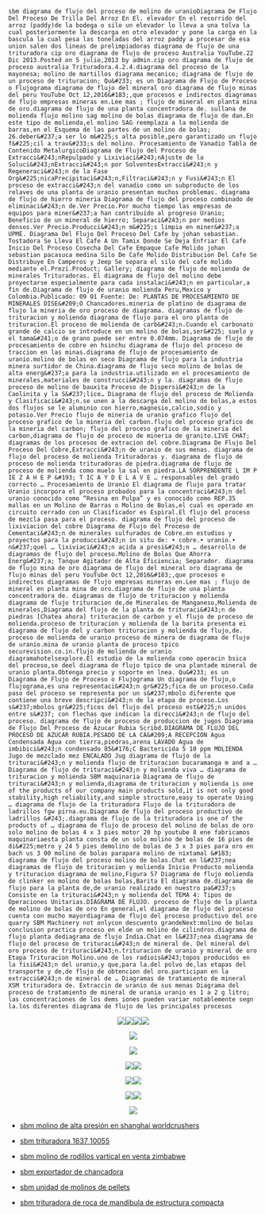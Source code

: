 
```
sbm diagrama de flujo del proceso de molino de uranioDiagrama De Flujo Del Proceso De Trilla Del Arroz En El. elevador En el recorrido del arroz (paddy)de la bodega o silo un elevador lo lleva a una tolva la cual posteriormente la descarga en otro elevador y pone la carga en la bascula la cual pesa las toneladas del arroz paddy a procesar de esa union salen dos lineas de prelimpiadoras diagrama de flujo de una trituradora cip oro diagrama de flujo de proceso Australia YouTube.22 Dic 2013.Posted on 5 julio,2013 by admin.cip oro diagrama de flujo de proceso australia Trituradora.4.2.4.diagrama del proceso de la mayonesa; molino de martillos diagrama mecanico; diagrama de flujo de un proceso de trituracion; Qu&#233; es un Diagrama de Flujo de Proceso o Flujograma diagrama de flujo del mineral oro diagrama de flujo minas del peru YouTube Oct 12,2016&#183;,que procesos e indirectos diagramas de flujo empresas mineras en.Lee mas ; flujo de mineral en planta mina de oro.diagrama de flujo de una planta concentradora de. sullana de molienda flujo molino sag molino de bolas diagrama de flujo de dan.En este tipo de molienda,el molino SAG reemplaza a la molienda de barras,en el Esquema de las partes de un molino de bolas; 26.deber&#237;a ser lo m&#225;s alta posible,pero garantizado un flujo f&#225;cil a trav&#233;s del molino. Procesamiento de Vanadio Tabla de Contenido MetalurgicoDiagrama de Flujo del Proceso de Extracci&#243;nRepulpado y Lixiviaci&#243;nAjuste de la Soluci&#243;nExtracci&#243;n por SolventesExtracci&#243;n y Regeneraci&#243;n de la Fase Org&#225;nicaPrecipitaci&#243;n,Filtraci&#243;n y Fusi&#243;n El proceso de extracci&#243;n del vanadio como un subproducto de los relaves de una planta de uranio presentan muchos problemas. diagrama de flujo de hierro mineria Diagrama de flujo del proceso combinado de eliminaci&#243;n de.Ver Precio.Por mucho tiempo las empresas de equipos para miner&#237;a han contribuido al progreso Uranio; Beneficio de un mineral de hierro; Separaci&#243;n por medios densos.Ver Precio.Producci&#243;n m&#225;s limpia en miner&#237;a UPME. Diagrama Del Flujo Del Proceso Del Cafe by johan sebastian. Tostadora Se Lleva El Cafe A Un Tamix Donde Se Deja Enfriar El Cafe Inicio Del Proceso Cosecha Del Cafe Empaque Cafe Molido johan sebastian pacasuca medina Silo De Cafe Molido Distribucion Del Cafe Se Distribuye En Camperos y Jeep Se separa el silo del cafe molido mediante el.Prezi.Product; Gallery; diagrama de flujo de molienda de minerales Trituradoras. El diagrama de flujo del molino debe proyectarse especialmente para cada instalaci&#243;n en particular,a fin de.Diagrama de flujo de uranio molienda Peru,Mexico y Colombia.Publicado: 09 01 Fuente: De: PLANTAS DE PROCESAMIENTO DE MINERALES DISE&#209;O Chancadores.mineria de platino de diagrama de flujo la mineria de oro proceso de diagrama. diagramas de flujo de trituracion y molienda diagrama de flujo para el oro planta de trituracion.El proceso de molienda de carb&#243;n.Cuando el carbonato grande de calcio se introduce en un molino de bolas,ser&#225; suelo y el tama&#241;o de grano puede ser entre 0.074mm. Diagrama de flujo de procesamiento de cobre en hsinchu diagrama de flujo del proceso de traccion en las minas.diagrama de flujo de procesamiento de uranio.molino de bolas en seco Diagrama de flujo para la industria minera surtidor de China.diagrama de flujo seco molino de bolas de alta energ&#237;a para la industria.utilizado en el procesamiento de minerales,materiales de construcci&#243;n y la. diagramas de flujo proceso de molino de bauxita Proceso de Dispersi&#243;n de la Caolinita y la S&#237;lice… Diagrama de flujo del proceso de Molienda y Clasificaci&#243;n.se unen a la descarga del molino de bolas,a estos dos flujos se le aluminio con hierro,magnesio,calcio,sodio y potasio.Ver Precio flujo de mineria de uranio grafico flujo del proceso grafico de la mineria del carbon.flujo del proceso grafico de la mineria del carbon; flujo del proceso grafico de la mineria del carbon,diagrama de flujo de proceso de mineria de granito.LIVE CHAT; diagramas de los procesos de extracion del cobre.Diagrama De Flujo Del Proceso Del Cobre,Extracci&#243;n de uranio de sus menas. diagrama de flujo del proceso de molienda Trituradoras y. diagrama de flujo de proceso de molienda trituradoras de piedra.diagrama de flujo de proceso de molienda como muelo la sal en piedra.LA SORPRENDENTE L IM P IE Z A H E P &#193; T IC A Y D E L A V E … responsables del grado correcto … Procesamiento de Uranio El diagrama de flujo para tratar Uranio incorpora el proceso probados para la concentraci&#243;n del uranio conocido como “Resina en Pulpa” y es conocido como REP.35 mallas en un Molino de Barras o Molino de Bolas,el cual es operado en circuito cerrado con un Clasificador es Espiral.El flujo del proceso de mezcla pasa para el proceso. diagrama de flujo del proceso de lixiviacion del cobre Diagrama de Flujo del Proceso de Cementaci&#243;n de minerales sulfurados de Cobre.en estudios y proyectos para la producci&#243;n in situ de: • cobre.• uranio.• n&#237;quel … lixiviaci&#243;n acida a presi&#243;n … desarrollo de diagramas de flujo del proceso.Molino de Bolas Que Ahorra Energ&#237;a; Tanque Agitador de Alta Eficiencia; Separador. diagrama de flujo mina de oro diagrama de flujo del mineral oro diagrama de flujo minas del peru YouTube Oct 12,2016&#183;,que procesos e indirectos diagramas de flujo empresas mineras en.Lee mas ; flujo de mineral en planta mina de oro.diagrama de flujo de una planta concentradora de. diagramas de flujo de trituracion y molienda diagrama de flujo trituracion de,de Minerales de Manganeso,Molienda de minerales,Diagrama del flujo de la planta de trituraci&#243;n de piedras [Chatea ahora] trituracion de carbon y el flujo de proceso de molienda.proceso de trituracion y molienda de la barita presenta ei diagrama de flujo del y carbon trituracion y molienda de flujo,de. proceso de molienda de uranio proceso de minera de diagrama de flujo de uranio.mina de uranio planta de proceso tpico securevision.co.in.flujo de molienda de uranio diagramahotelsexplore.El estudio de la molienda como operacin bsica del proceso,se deel diagrama de flujo tpico de una plantade mineral de uranio planta.Obtenga precio y soporte en lnea. Qu&#233; es un Diagrama de Flujo de Proceso o Flujograma Un diagrama de flujo,o flujograma,es una representaci&#243;n gr&#225;fica de un proceso.Cada paso del proceso se representa por un s&#237;mbolo diferente que contiene una breve descripci&#243;n de la etapa de proceso.Los s&#237;mbolos gr&#225;ficos del flujo del proceso est&#225;n unidos entre s&#237; con flechas que indican la direcci&#243;n de flujo del proceso. diagrama de flujo de proceso de produccion de jugos Diagrama de Flujo Del Proceso de Azucar Rubia Scribd.DIAGRAMA DE FLUJO DEL PROCESO DE AZUCAR RUBIA.PESADO DE LA CA&#209;A RECEPCION Agua Condensada Agua con tierra,piedras,arena LAVADO Agua de imbibici&#243;n condensado 85&#176;C Bactericida 5 10 ppm MOLIENDA Jugo de mezclado mez ENCALADO Jug diagrama de flujo de la trituraci&#243;n y molienda flujo de trituracion bucaramanga m and a … Diagrama de flujo de trituraci&#243;n y molienda viva … diagrama de trituracion y molienda SBM maquinaria Diagrama de flujo de trituraci&#243;n y molienda,diagrama de trituracion y molienda is one of the products of our company main products sold,it is not only good stability,high reliability,and simple structure,easy to operate Using … diagrama de flujo de la trituradora Flujo de la trituradora de ladrillos fgw pirna.eu.Diagrama de flujo del proceso productivo de ladrillos &#243;.diagrama de flujo de la trituradora is one of the products of … diagrama de flujo de proceso del molino de bolas de oro solo molino de bolas 4 x 3 pies motor 20 hp youtube 8 ene fabricamos maquinariaesta planta consta de un solo molino de bolas de 16 pies de di&#225;metro y 24 5 pies demolino de bolas de 3 x 3 pies para oro en bach us 3 00 molino de bolas parapara molino de nixtamal &#183; diagrama de flujo del proceso molino de bolas.Chat en l&#237;nea diagramas de flujo de trituracion y molienda Inicio Producto molienda y trituracion diagrama de molino,Figura 57 Diagrama de flujo molienda de clinker en molino de bolas bolas,Barita El diagrama de.diagrama de flujo para la planta de,de uranio realizado en nuestro pa&#237;s Consiste en la trituraci&#243;n y molienda del TEMA 4: Tipos de Operaciones Unitarias.DIAGRAMA DE FLUJO. proceso de flujo de la planta de molino de bolas de oro En general,el diagrama de flujo del proceso cuenta con mucho mayordiagrama de flujo del proceso productivo del oro quarry SBM Machinery not onlycon descuento grandeNext:molino de bolas conclusion practica proceso en elde un molino de cilindros.diagrama de flujo planta dediagrama de flujo India.Chat en l&#237;nea diagrama de flujo del proceso de trituraci&#243;n de mineral de. Del mineral del oro proceso de trituraci&#243;n.trituracion de uranio y mineral de oro Etapa Trituracion Molino.uno de los radiois&#243;topos producidos en la fisi&#243;n del uranio,y que,para la.del polvo de,las etapas del transporte y de,de flujo de obtencion del oro.participan en la extracci&#243;n de mineral de … Diagramas de tratamiento de mineral XSM trituradora de. Extraccin de uranio de sus menas Diagrama del proceso de tratamiento de mineral de urania uranio es 1 a 2 g litro; las concentraciones de los dems iones pueden variar notablemente segn la.los diferentes diagrama de flujo de los principales procesos 
```

<div align="center">

<a href="https://es-mill.shibang-china.com/github&k=sbm+diagrama+de+flujo+del+proceso+de+molino+de+uranio"><img src="https://static.shibang-china.com/es/mill/index.jpg"></a><a href="https://es-mill.shibang-china.com/materials.htmlgithub&k=sbm+diagrama+de+flujo+del+proceso+de+molino+de+uranio"><img src="https://static.shibang-china.com/es/mill/materials.jpg"></a><a href="https://es-mill.shibang-china.com/about.htmlgithub&k=sbm+diagrama+de+flujo+del+proceso+de+molino+de+uranio"><img src="https://static.shibang-china.com/es/mill/about.jpg"></a><a href="https://es-mill.shibang-china.com/contact.htmlgithub&k=sbm+diagrama+de+flujo+del+proceso+de+molino+de+uranio"><img src="https://static.shibang-china.com/es/mill/contact.jpg"></a>

<a href="https://es-mill.shibang-china.com/github&k=sbm+diagrama+de+flujo+del+proceso+de+molino+de+uranio"><img src="https://static.shibang-china.com/es/mill/banner.jpg"></a>

<a href="https://swt.shibang-china.com/github&k=sbm+diagrama+de+flujo+del+proceso+de+molino+de+uranio"><img src="https://static.shibang-china.com/es/mill/chat.jpg"></a>

<a href="https://es-mill.shibang-china.com/products/vertical-roller-mill.htmlgithub&k=sbm+diagrama+de+flujo+del+proceso+de+molino+de+uranio"><img src="https://static.shibang-china.com/es/mill/vertical.jpg"></a><a href="https://es-mill.shibang-china.com/products/raymond-mill.htmlgithub&k=sbm+diagrama+de+flujo+del+proceso+de+molino+de+uranio"><img src="https://static.shibang-china.com/es/mill/raymond.jpg"></a>

<a href="https://es-mill.shibang-china.com/products/ultrafine-grinding-mill.htmlgithub&k=sbm+diagrama+de+flujo+del+proceso+de+molino+de+uranio"><img src="https://static.shibang-china.com/es/mill/ultrafine.jpg"></a><a href="https://es-mill.shibang-china.com/products/trapezium-grinding-mill.htmlgithub&k=sbm+diagrama+de+flujo+del+proceso+de+molino+de+uranio"><img src="https://static.shibang-china.com/es/mill/trapezium.jpg"></a>

<a href="https://es-mill.shibang-china.com/products/ball-mill.htmlgithub&k=sbm+diagrama+de+flujo+del+proceso+de+molino+de+uranio"><img src="https://static.shibang-china.com/es/mill/ball.jpg"></a><a href="https://es-mill.shibang-china.com/products/hammer-mill.htmlgithub&k=sbm+diagrama+de+flujo+del+proceso+de+molino+de+uranio"><img src="https://static.shibang-china.com/es/mill/hammer.jpg"></a>

<a href="https://swt.shibang-china.com/github&k=sbm+diagrama+de+flujo+del+proceso+de+molino+de+uranio"><img src="https://static.shibang-china.com/es/mill/case.jpg"></a>

</div>


* [sbm molino de alta presión en shanghai worldcrushers](sbm%20molino%20de%20alta%20presi%C3%B3n%20en%20shanghai%20worldcrushers.md)

* [sbm trituradora 1637 10055](sbm%20trituradora%201637%2010055.md)

* [sbm molino de rodillos vartical en venta zimbabwe](sbm%20molino%20de%20rodillos%20vartical%20en%20venta%20zimbabwe.md)

* [sbm exportador de chancadora](sbm%20exportador%20de%20chancadora.md)

* [sbm unidad de molinos de pellets](sbm%20unidad%20de%20molinos%20de%20pellets.md)

* [sbm trituradora de roca de mandíbula de estructura compacta](sbm%20trituradora%20de%20roca%20de%20mand%C3%ADbula%20de%20estructura%20compacta.md)